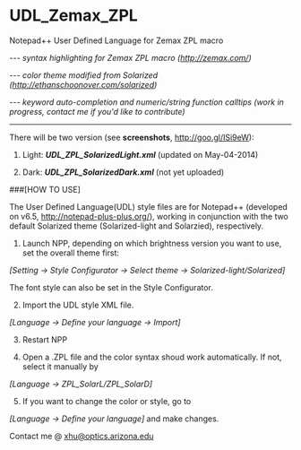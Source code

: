 UDL_Zemax_ZPL
=============

Notepad++ User Defined Language for Zemax ZPL macro

  --- _syntax highlighting for Zemax ZPL macro (http://zemax.com/)_

  --- _color theme modified from Solarized (http://ethanschoonover.com/solarized)_

  --- _keyword auto-completion and numeric/string function calltips (work in progress, contact me if you'd like to contribute)_
  
  ---

There will be two version (see **screenshots**, http://goo.gl/ISi9eW):

1. Light: **_UDL_ZPL_SolarizedLight.xml_**  (updated on May-04-2014)

2. Dark:  **_UDL_ZPL_SolarizedDark.xml_**   (not yet uploaded)

###[HOW TO USE]

The User Defined Language(UDL) style files are for Notepad++ (developed on v6.5, http://notepad-plus-plus.org/), working in conjunction with the two default Solarized theme (Solarized-light and Solarzied), respectively.

1. Launch NPP, depending on which brightness version you want to use, set the overall theme first:

  _[Setting -> Style Configurator -> Select theme -> Solarized-light/Solarized]_

  The font style can also be set in the Style Configurator.

2. Import the UDL style XML file.

  _[Language -> Define your language -> Import]_

3. Restart NPP

4. Open a .ZPL file and the color syntax shoud work automatically. If not, select it manually by

  _[Language -> ZPL_SolarL/ZPL_SolarD]_

5. If you want to change the color or style, go to

  _[Language -> Define your language]_ and make changes.
  


Contact me @ xhu@optics.arizona.edu
